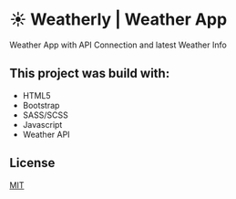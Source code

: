 # :sunny: Weatherly | Weather App
Weather App with API Connection and latest Weather Info

## This project was build with:
- HTML5
- Bootstrap
- SASS/SCSS
- Javascript
- Weather API

## License
[MIT](https://choosealicense.com/licenses/mit/)
